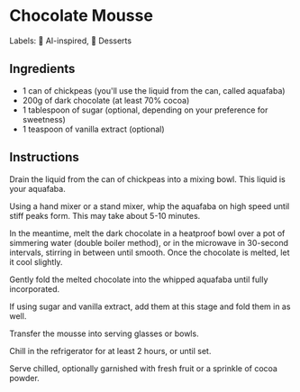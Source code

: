 # Chocolate Mousse

Labels: 🤖 AI-inspired, 🍨 Desserts

## Ingredients

- 1 can of chickpeas (you'll use the liquid from the can, called aquafaba)
- 200g of dark chocolate (at least 70% cocoa)
- 1 tablespoon of sugar (optional, depending on your preference for sweetness)
- 1 teaspoon of vanilla extract (optional)

## Instructions
Drain the liquid from the can of chickpeas into a mixing bowl. This liquid is your aquafaba.

Using a hand mixer or a stand mixer, whip the aquafaba on high speed until stiff peaks form. This may take about 5-10 minutes.

In the meantime, melt the dark chocolate in a heatproof bowl over a pot of simmering water (double boiler method), or in the microwave in 30-second intervals, stirring in between until smooth.
Once the chocolate is melted, let it cool slightly.

Gently fold the melted chocolate into the whipped aquafaba until fully incorporated.

If using sugar and vanilla extract, add them at this stage and fold them in as well.

Transfer the mousse into serving glasses or bowls.

Chill in the refrigerator for at least 2 hours, or until set.

Serve chilled, optionally garnished with fresh fruit or a sprinkle of cocoa powder.